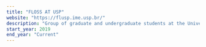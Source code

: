 ```yaml
---
title: "FLOSS AT USP"
website: "https://flusp.ime.usp.br/"
description: "Group of graduate and undergraduate students at the University of São Paulo that aims to contribute to FLOSS projects."
start_year: 2019
end_year: "Current"
---
```

